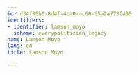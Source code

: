 ```yaml
---
id: d34f35b0-8d4f-4ca0-ac60-65a2a773f405
identifiers:
- identifier: lamson_moyo
  scheme: everypolitician_legacy
name: Lamson Moyo
lang: en
title: Lamson Moyo

---
```

